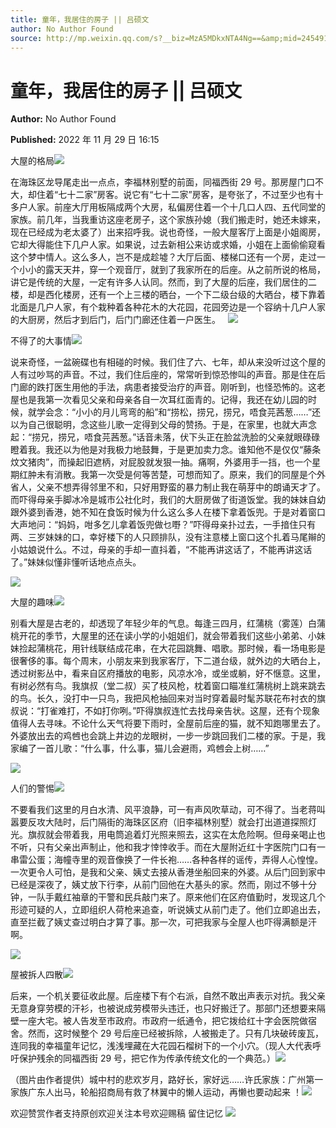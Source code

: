 ```yaml
---
title: 童年，我居住的房子 || 吕硕文
author: No Author Found
source: http://mp.weixin.qq.com/s?__biz=MzA5MDkxNTA4Ng==&amp;mid=2454912907&amp;idx=1&amp;sn=6eb39f2566fe70753ac9575fca34aa39&amp;chksm=87a237eab0d5befc539deb9b51130b62ac63a1ba2a190d0ef2c56409a545941489f499402715#rd
---
```


# 童年，我居住的房子 || 吕硕文

**Author:** No Author Found

**Published:** 2022 年 11 月 29 日 16:15

大屋的格局![](https://mmbiz.qpic.cn/mmbiz_png/bL2iaicTYdZn7S0URQC8xAZlzKlTu2eMtIudj9cff0dWpENUiaYiby9Iu3p86eiaLibyVRh2eDic26AaxJ6JcqFnQtCSQ/640?wx_fmt=png)

在海珠区龙导尾走出一点点，李福林别墅的前面，同福西街 29 号。那房屋门口不大，却住着“七十二家”房客。说它有“七十二家”房客，是夸张了，不过至少也有十多户人家。前座大厅用板隔成两个大房，私偏房住着一个十几口人四、五代同堂的家族。前几年，当我重访这座老房子，这个家族孙媳（我们搬走时，她还未嫁来，现在已经成为老太婆了）出来招呼我。说也奇怪，一般大屋客厅上面是小姐阁房，它却大得能住下几户人家。如果说，过去新相公来访或求婚，小姐在上面偷偷窥看这个梦中情人。这么多人，岂不是成趁墟？大厅后面、楼梯口还有一个房，走过一个小小的露天天井，穿一个观音厅，就到了我家所在的后座。从之前所说的格局，讲它是传统的大屋，一定有许多人认同。然而，到了大屋的后座，我们居住的二楼，却是西化楼房，还有一个上三楼的晒台，一个下二级台级的大晒台，楼下靠着北面是几户人家，有个栽种着各种花木的大花园，花园旁边是一个容纳十几户人家的大厨房，然后才到后门，后门门廊还住着一户医生。   ![](https://mmbiz.qpic.cn/mmbiz_png/bL2iaicTYdZn7S0URQC8xAZlzKlTu2eMtI6AibYia5ttosLrpN29wXibZwde9LbBWHwejJC4FT4Ab89VHgauRNZxAMA/640?wx_fmt=png)

不得了的大事情![](https://mmbiz.qpic.cn/mmbiz_png/bL2iaicTYdZn7S0URQC8xAZlzKlTu2eMtIudj9cff0dWpENUiaYiby9Iu3p86eiaLibyVRh2eDic26AaxJ6JcqFnQtCSQ/640?wx_fmt=png)

说来奇怪，一盆碗碟也有相碰的时候。我们住了六、七年，却从来没听过这个屋的人有过吵骂的声音。不过，我们住后座的，常常听到惊恐惨叫的声音。那是住在后门廊的跌打医生用他的手法，病患者接受治疗的声音。刚听到，也怪恐怖的。这老屋也是我第一次看见父亲和母亲各自一次耳红面青的。记得，我还在幼儿园的时候，就学会念：“小小的月儿弯弯的船”和“捞松，捞兄，捞兄，唔食芫茜葱……”还以为自己很聪明，念这些儿歌一定得到父母的赞扬。于是，在家里，也就大声念起：“捞兄，捞兄，唔食芫茜葱。”话音未落，伏下头正在脸盆洗脸的父亲就眼碌碌瞪着我。我还以为他是对我极力地鼓舞，于是更加卖力念。谁知他不是仅仅“藤条炆文猪肉”，而操起旧遮柄，对屁股就发狠一抽。痛啊，外婆用手一挡，也一个星期红肿未有消散。我第一次受是何等苦楚，可想而知了。原来，我们的同屋是个外省人，父亲不想弄得邻里不和，只好用野蛮的暴力制止我在萌芽中的朗诵天才了。而吓得母亲手脚冰冷是城市公社化时，我们的大厨房做了街道饭堂。我的妹妹自幼跟外婆到香港，她不知在食饭时候为什么这么多人在楼下拿着饭兜。于是对着窗口大声地问：“妈妈，咁多乞儿拿着饭兜做乜嘢？”吓得母亲扑过去，一手揞住只有两、三岁妹妹的口，幸好楼下的人只顾排队，没有注意楼上窗口这个扎着马尾辮的小姑娘说什么。不过，母亲的手却一直抖着，“不能再讲这话了，不能再讲这话了。”妹妹似懂非懂听话地点点头。

![](https://mmbiz.qpic.cn/mmbiz_png/bL2iaicTYdZn7S0URQC8xAZlzKlTu2eMtI6AibYia5ttosLrpN29wXibZwde9LbBWHwejJC4FT4Ab89VHgauRNZxAMA/640?wx_fmt=png)

大屋的趣味![](https://mmbiz.qpic.cn/mmbiz_png/bL2iaicTYdZn7S0URQC8xAZlzKlTu2eMtIudj9cff0dWpENUiaYiby9Iu3p86eiaLibyVRh2eDic26AaxJ6JcqFnQtCSQ/640?wx_fmt=png)

别看大屋是古老的，却透现了年轻少年的气息。每逢三四月，红蒲桃（雾莲）白蒲桃开花的季节，大屋里的还在读小学的小姐姐们，就会带着我们这些小弟弟、小妹妹捡起蒲桃花，用针线联结成花串，在大花园跳舞、唱歌。那时候，看一场电影是很奢侈的事。每个周末，小朋友来到我家客厅，下二道台级，就外边的大晒台上，透过树影丛中，看来自区府播放的电影，风凉水冷，或坐或躺，好不惬意。这里，有树必然有鸟。我旗叔（堂二叔）买了枝风枪，枕着窗口瞄准红蒲桃树上跳来跳去的鸟。长久，没打中一只鸟，我把风枪抽回来对当时穿着最时髦苏联花布衬衣的旗叔说：“打雀难打，不如打你咧。”吓得旗叔连忙去找母亲告状。这屋，还有个现象值得人去寻味。不论什么天气将要下雨时，全屋前后座的猫，就不知跑哪里去了。外婆放出去的鸡乸也会跳上井边的龙眼树，一步一步跳回我们二楼的家。于是，我家编了一首儿歌：“什么事，什么事，猫儿会避雨，鸡乸会上树……”

![](https://mmbiz.qpic.cn/mmbiz_png/bL2iaicTYdZn7S0URQC8xAZlzKlTu2eMtI6AibYia5ttosLrpN29wXibZwde9LbBWHwejJC4FT4Ab89VHgauRNZxAMA/640?wx_fmt=png)

人们的警惕![](https://mmbiz.qpic.cn/mmbiz_png/bL2iaicTYdZn7S0URQC8xAZlzKlTu2eMtIudj9cff0dWpENUiaYiby9Iu3p86eiaLibyVRh2eDic26AaxJ6JcqFnQtCSQ/640?wx_fmt=png)

不要看我们这里的月白水清、风平浪静，可一有声风吹草动，可不得了。当老蒋叫嚣要反攻大陆时，后门隔街的海珠区区府（旧李福林别墅）就会打出道道探照灯光。旗叔就会带着我，用电筒追着灯光照来照去，这实在太危险啊。但母亲喝止也不听，只有父亲出声制止，他和我才悻悻收手。而在大屋附近红十字医院门口有一串雷公蛋；海幢寺里的观音像换了一件长袍……各种各样的谣传，弄得人心惶惶。一次更令人可怕，是我和父亲、姨丈去接从香港坐船回来的外婆。从后门回到家中已经是深夜了，姨丈放下行李，从前门回他在大基头的家。然而，刚过不够十分钟，一队手戴红袖章的干警和民兵敲门来了。原来他们在区府值勤时，发现这几个形迹可疑的人，立即组织人荷枪来追查，听说姨丈从前门走了。他们立即追出去，直至拦截了姨丈查过明白才算了事。那一次，可把我家与全屋人也吓得满额是汗啊。

![](https://mmbiz.qpic.cn/mmbiz_png/bL2iaicTYdZn7S0URQC8xAZlzKlTu2eMtI6AibYia5ttosLrpN29wXibZwde9LbBWHwejJC4FT4Ab89VHgauRNZxAMA/640?wx_fmt=png)

屋被拆人四散![](https://mmbiz.qpic.cn/mmbiz_png/bL2iaicTYdZn7S0URQC8xAZlzKlTu2eMtIudj9cff0dWpENUiaYiby9Iu3p86eiaLibyVRh2eDic26AaxJ6JcqFnQtCSQ/640?wx_fmt=png)

后来，一个机关要征收此屋。后座楼下有个右派，自然不敢出声表示对抗。我父亲无意身穿劳模的汗衫，也被说成劳模带头违迁，也只好搬迁了。那部门还想要来隔壁一座大宅。被人告发至市政府。市政府一纸通令，把它拨给红十字会医院做宿舍。然而，这时候整个 29 号后座已经被拆除，人被搬走了。只有几块破砖废瓦，连同我的幸福童年记忆，浅浅埋藏在大花园石榴树下的一个小穴。（现人大代表呼吁保护残余的同福西街 29 号，把它作为传承传统文化的一个典范。）![](https://mmbiz.qpic.cn/mmbiz_png/bL2iaicTYdZn7S0URQC8xAZlzKlTu2eMtI6AibYia5ttosLrpN29wXibZwde9LbBWHwejJC4FT4Ab89VHgauRNZxAMA/640?wx_fmt=png)

（图片由作者提供）城中村的悲欢岁月，路好长，家好远……许氏家族：广州第一家族广东人出马，轮船招商局有救了林翼中的懒人运动，再懒也要动起来 ！![](https://mmbiz.qpic.cn/mmbiz_jpg/PJWG74pLsMYtw39ugN4VlSR4Jpxxjk2kzEDEasbFlicy8EUibicVibAOiaF7MpiaPtU4zrrO8cicwrj5SSAsOKq4ib0IdA/640)

欢迎赞赏作者支持原创欢迎关注本号欢迎赐稿 留住记忆
![](https://mmbiz.qpic.cn/mmbiz_jpg/PJWG74pLsMZZboDcOJJ5RJRa0TrRzoNSvrv9MUibrHIj4bCG4iaJdAg6T5DbKAv50viaQo6fADibibA99Gd1JChTOSg/640?wx_fmt=jpeg)
